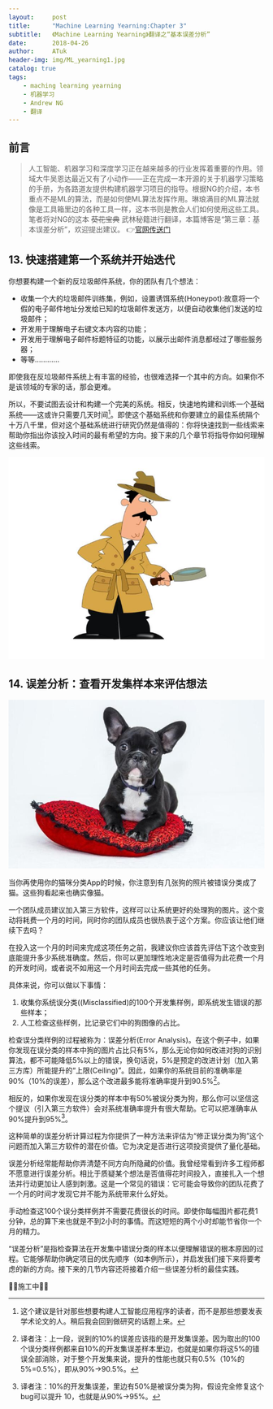 ```yaml
---
layout:     post
title:      "Machine Learning Yearning:Chapter 3"
subtitle:   《Machine Learning Yearning》翻译之“基本误差分析”
date:       2018-04-26
author:     ATuk
header-img: img/ML_yearning1.jpg
catalog: true
tags:
    - maching learning yearning
    - 机器学习
    - Andrew NG
    - 翻译
---
```


## 前言

> 人工智能、机器学习和深度学习正在越来越多的行业发挥着重要的作用。领域大牛吴恩达最近又有了小动作——正在完成一本开源的关于机器学习策略的手册，为各路道友提供构建机器学习项目的指导。根据NG的介绍，本书重点不是ML的算法，而是如何使ML算法发挥作用。琳琅满目的ML算法就像是工具箱里边的各种工具一样，这本书则是教会人们如何使用这些工具。笔者将对NG的这本 ~~葵花宝典~~ 武林秘籍进行翻译，本篇博客是“第三章：基本误差分析”，欢迎提出建议。   👉[官网传送门](http://www.mlyearning.org/)

## 13. 快速搭建第一个系统并开始迭代

你想要构建一个新的反垃圾邮件系统，你的团队有几个想法：

- 收集一个大的垃圾邮件训练集，例如，设置诱饵系统(Honeypot):故意将一个假的电子邮件地址分发给已知的垃圾邮件发送方，以便自动收集他们发送的垃圾邮件；
- 开发用于理解电子右键文本内容的功能；
- 开发用于理解电子邮件标题特征的功能，以展示出邮件消息都经过了哪些服务器；
- 等等…………

即使我在反垃圾邮件系统上有丰富的经验，也很难选择一个其中的方向。如果你不是该领域的专家的话，那会更难。

所以，不要试图去设计和构建一个完美的系统。相反，快速地构建和训练一个基础系统——这或许只需要几天时间[^1]。即使这个基础系统和你要建立的最佳系统隔个十万八千里，但对这个基础系统进行研究仍然是值得的：你将快速找到一些线索来帮助你指出你该投入时间的最有希望的方向。接下来的几个章节将指导你如何理解这些线索。

![](https://raw.githubusercontent.com/AlbertHG/alberthg.github.io/master/makedown_img/20180422mlyearning/6.jpg)

[^1]:这个建议是针对那些想要构建人工智能应用程序的读者，而不是那些想要发表学术论文的人。稍后我会回到做研究的话题上来。


## 14. 误差分析：查看开发集样本来评估想法

![](https://raw.githubusercontent.com/AlbertHG/alberthg.github.io/master/makedown_img/20180422mlyearning/7.jpg)

当你再使用你的猫咪分类App的时候，你注意到有几张狗的照片被错误分类成了猫。这些狗看起来也确实像猫。

一个团队成员建议加入第三方软件，这样可以让系统更好的处理狗的图片。这个变动将耗费一个月的时间，同时你的团队成员也很热衷于这个方案。你应该让他们继续下去吗？

在投入这一个月的时间来完成这项任务之前，我建议你应该首先评估下这个改变到底能提升多少系统准确度。然后，你可以更加理性地决定是否值得为此花费一个月的开发时间，或者说不如用这一个月时间去完成一些其他的任务。

具体来说，你可以做以下事情：

1. 收集你系统误分类((Misclassified)的100个开发集样例，即系统发生错误的那些样本；
2. 人工检查这些样例，比记录它们中的狗图像的占比。

检查误分类样例的过程被称为：误差分析(Error Analysis)。在这个例子中，如果你发现在误分类的样本中狗的图片占比只有5%，那么无论你如何改进对狗的识别算法，都不可能降低5%以上的错误，换句话说，5%是预定的改进计划（加入第三方库）所能提升的“上限(Ceiling)”。因此，如果你的系统目前的准确率是90%（10%的误差），那么这个改进最多能将准确率提升到90.5%[^2]。

[^2]:译者注：上一段，说到的10%的误差应该指的是开发集误差。因为取出的100个误分类样例都来自10%的开发集误差样本里边，也就是如果你将这5%的错误全部消除，对于整个开发集来说，提升的性能也就只有0.5%（10%的5%=0.5%），即从90%->90.5%。

相反的，如果你发现在误分类的样本中有50%被误分类为狗，那么你可以坚信这个提议（引入第三方软件）会对系统准确率提升有很大帮助。它可以把准确率从90%提升到95%[^3]。

[^3]:译者注：10%的开发集误差，里边有50%是被误分类为狗，假设完全修复这个bug可以提升 $10% \times 50% = 5%$，也就是从90%->95%。

这种简单的误差分析计算过程为你提供了一种方法来评估为“修正误分类为狗”这个问题而加入第三方软件的潜在价值。它为决定是否进行这项投资提供了量化基础。

误差分析经常能帮助你弄清楚不同方向所隐藏的价值。我曾经常看到许多工程师都不愿意进行误差分析。相比于质疑某个想法是否值得花时间投入，直接扎入一个想法并行动更加让人感到刺激。这是一个常见的错误：它可能会导致你的团队花费了一个月的时间才发现它并不能为系统带来什么好处。

手动检查这100个误分类样例并不需要花费很长的时间。即使你每幅图片都花费1分钟，总的算下来也就是不到2小时的事情。而这短短的两个小时却能节省你一个月的精力。

“误差分析”是指检查算法在开发集中错误分类的样本以便理解错误的根本原因的过程。它能够帮助你确定项目的优先顺序（如本例所示），并启发我们接下来将要考虑的新的方向。接下来的几节内容还将接着介绍一些误差分析的最佳实践。




🚧🚧施工中🚧🚧